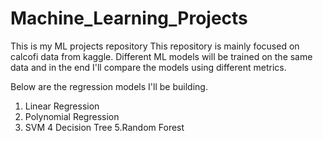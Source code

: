 # Machine_Learning_Projects
This is my ML projects repository
This repository is mainly focused on calcofi data from kaggle. Different ML models will be trained on the same data and in the end I'll compare the models using different metrics.

Below are the regression models I'll be building.
1. Linear Regression
2. Polynomial Regression
3. SVM 
4 Decision Tree
5.Random Forest
